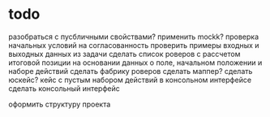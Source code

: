 # todo

разобраться с пусбличными свойствами?
применить mockk?
проверка начальных условий на согласованность
проверить примеры входных и выходных данных из задачи
сделать список роверов с рассчетом итоговой позиции на основании данных о поле, начальном положении и наборе действий
сделать фабрику роверов
сделать маппер?
сделать юскейс?
кейс с пустым набором действий в консольном интерфейсе
сделать консольный интерфейс

оформить структуру проекта
